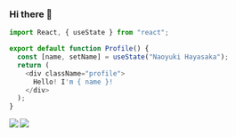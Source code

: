 ### Hi there 👋

```javascript
import React, { useState } from "react";

export default function Profile() {
  const [name, setName] = useState("Naoyuki Hayasaka");
  return (
    <div className="profile">
      Hello! I'm { name }!
    </div>
  );
}

```

<!-- [![Anurag's GitHub stats](https://github-readme-stats.vercel.app/api?username=Naoyuki-Hayasaka&hide=issues,stars&theme=tokyonight&count_private=true&&show_icons=true)](https://github.com/anuraghazra/github-readme-stats)

[![Top Langs](https://github-readme-stats.vercel.app/api/top-langs/?username=Naoyuki-Hayasaka&theme=tokyonight)](https://github.com/anuraghazra/github-readme-stats)
 -->
 
<!-- <div style="display:flex; justify-content:center; align-items:start">
  <img src="https://github-readme-stats.vercel.app/api?username=Naoyuki-Hayasaka&hide=issues,stars&theme=tokyonight&count_private=true&&show_icons=true" />
  <img src="https://github-readme-stats.vercel.app/api/top-langs/?username=Naoyuki-Hayasaka&theme=tokyonight" />
<div> -->
  
<a href="https://github.com/anuraghazra/github-readme-stats">
  <img align="left" src="https://github-readme-stats.vercel.app/api?username=Naoyuki-Hayasaka&hide=issues,stars&theme=tokyonight&count_private=true&show_icons=true" />
</a>
<a href="https://github.com/anuraghazra/github-readme-stats">
  <img align="left" src="https://github-readme-stats.vercel.app/api/top-langs/?username=Naoyuki-Hayasaka&theme=algolia&count_private=true" />
</a>

